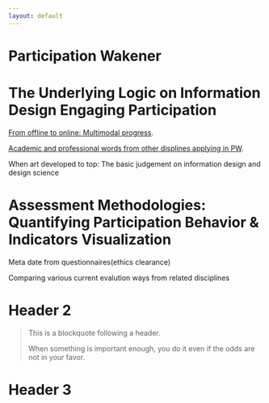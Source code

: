 ```yaml
---
layout: default
---
```

# Participation Wakener

# The Underlying Logic on Information Design Engaging Participation

[From offline to online: Multimodal progress](./another-page.html).

[Academic and professional words from other displines applying in PW](./another-page2.html).

When art developed to top: The basic judgement on information design and design science

# Assessment Methodologies: Quantifying Participation Behavior & Indicators Visualization

Meta date from questionnaires(ethics clearance)

Comparing various current evalution ways from related disciplines 

# Header 2

> This is a blockquote following a header.
>
> When something is important enough, you do it even if the odds are not in your favor.

# Header 3

